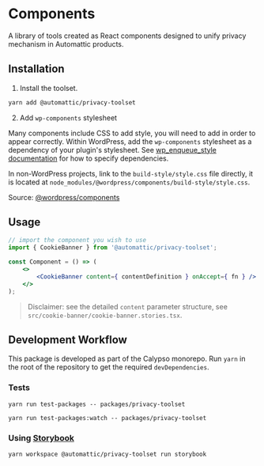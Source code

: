 # Components

A library of tools created as React components designed to unify privacy mechanism in Automattic products.

## Installation

1. Install the toolset.

```bash
yarn add @automattic/privacy-toolset
```

2. Add `wp-components` stylesheet

Many components include CSS to add style, you will need to add in order to appear correctly. Within WordPress, add the `wp-components` stylesheet as a dependency of your plugin's stylesheet. See [wp_enqueue_style documentation](https://developer.wordpress.org/reference/functions/wp_enqueue_style/#parameters) for how to specify dependencies.

In non-WordPress projects, link to the `build-style/style.css` file directly, it is located at `node_modules/@wordpress/components/build-style/style.css`.

Source: [@wordpress/components](https://www.npmjs.com/package/@wordpress/components)

## Usage

```jsx
// import the component you wish to use
import { CookieBanner } from '@automattic/privacy-toolset';

const Component = () => (
	<>
		<CookieBanner content={ contentDefinition } onAccept={ fn } />
	</>
);
```

> Disclaimer: see the detailed `content` parameter structure, see `src/cookie-banner/cookie-banner.stories.tsx`.

## Development Workflow

This package is developed as part of the Calypso monorepo. Run `yarn`
in the root of the repository to get the required `devDependencies`.

### Tests

`yarn run test-packages -- packages/privacy-toolset`

`yarn run test-packages:watch -- packages/privacy-toolset`

### Using [Storybook](https://storybook.js.org/)

`yarn workspace @automattic/privacy-toolset run storybook`
